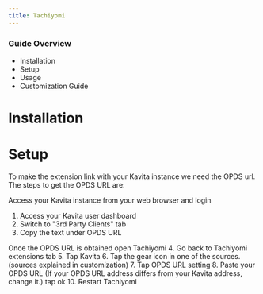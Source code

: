 ```yaml
---
title: Tachiyomi
---
```


### Guide Overview
* Installation
* Setup
* Usage
* Customization Guide

# Installation

# Setup

To make the extension link with your Kavita instance we need the OPDS url.
The steps to get the OPDS URL are:

Access your Kavita instance from your web browser and login
1. Access your Kavita user dashboard
2. Switch to "3rd Party Clients" tab
3. Copy the text under OPDS URL

Once the  OPDS URL is obtained open Tachiyomi
4. Go back to Tachiyomi extensions tab
5. Tap Kavita
6. Tap the gear icon in one of the sources. (sources explained in customization)
7. Tap OPDS URL setting
8. Paste your OPDS URL (If your OPDS URL address differs from your Kavita address, change it.) tap ok
10. Restart Tachiyomi
